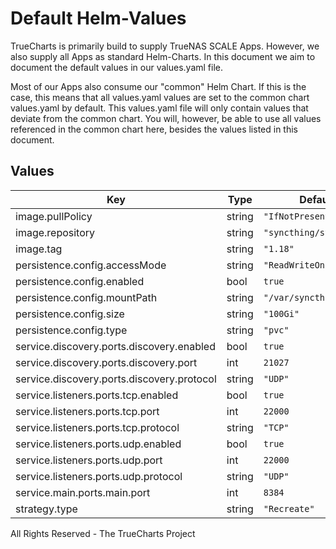# Default Helm-Values

TrueCharts is primarily build to supply TrueNAS SCALE Apps.
However, we also supply all Apps as standard Helm-Charts. In this document we aim to document the default values in our values.yaml file.

Most of our Apps also consume our "common" Helm Chart.
If this is the case, this means that all values.yaml values are set to the common chart values.yaml by default. This values.yaml file will only contain values that deviate from the common chart.
You will, however, be able to use all values referenced in the common chart here, besides the values listed in this document.

## Values

| Key | Type | Default | Description |
|-----|------|---------|-------------|
| image.pullPolicy | string | `"IfNotPresent"` |  |
| image.repository | string | `"syncthing/syncthing"` |  |
| image.tag | string | `"1.18"` |  |
| persistence.config.accessMode | string | `"ReadWriteOnce"` |  |
| persistence.config.enabled | bool | `true` |  |
| persistence.config.mountPath | string | `"/var/syncthing/"` |  |
| persistence.config.size | string | `"100Gi"` |  |
| persistence.config.type | string | `"pvc"` |  |
| service.discovery.ports.discovery.enabled | bool | `true` |  |
| service.discovery.ports.discovery.port | int | `21027` |  |
| service.discovery.ports.discovery.protocol | string | `"UDP"` |  |
| service.listeners.ports.tcp.enabled | bool | `true` |  |
| service.listeners.ports.tcp.port | int | `22000` |  |
| service.listeners.ports.tcp.protocol | string | `"TCP"` |  |
| service.listeners.ports.udp.enabled | bool | `true` |  |
| service.listeners.ports.udp.port | int | `22000` |  |
| service.listeners.ports.udp.protocol | string | `"UDP"` |  |
| service.main.ports.main.port | int | `8384` |  |
| strategy.type | string | `"Recreate"` |  |

All Rights Reserved - The TrueCharts Project
